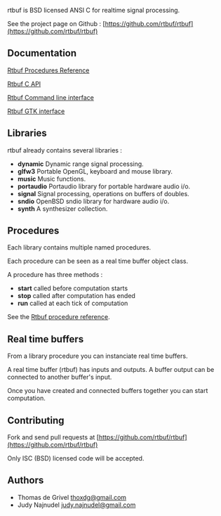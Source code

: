 rtbuf is BSD licensed ANSI C for realtime signal processing.

See the project page on Github :
[https://github.com/rtbuf/rtbuf](https://github.com/rtbuf/rtbuf)

## Documentation

[Rtbuf Procedures Reference](/procedures-reference)

[Rtbuf C API](/c-api)

[Rtbuf Command line interface](/cli)

[Rtbuf GTK interface](/gtk)

## Libraries

rtbuf already contains several libraries :
 - **dynamic**   Dynamic range signal processing.
 - **glfw3**     Portable OpenGL, keyboard and mouse library.
 - **music**     Music functions.
 - **portaudio** Portaudio library for portable hardware audio i/o.
 - **signal**    Signal processing, operations on buffers of doubles.
 - **sndio**     OpenBSD sndio library for hardware audio i/o.
 - **synth**     A synthesizer collection.

## Procedures

Each library contains multiple named procedures.

Each procedure can be seen as a real time buffer object class.

A procedure has three methods :
 - **start** called before computation starts
 - **stop** called after computation has ended
 - **run** called at each tick of computation

See the [Rtbuf procedure reference](/procedures-reference).

## Real time buffers

From a library procedure you can instanciate real time buffers.

A real time buffer (rtbuf) has inputs and outputs.
A buffer output can be connected to another buffer's input.

Once you have created and connected buffers together you can start computation.

## Contributing

Fork and send pull requests at
[https://github.com/rtbuf/rtbuf](https://github.com/rtbuf/rtbuf)

Only ISC (BSD) licensed code will be accepted.

## Authors

 - Thomas de Grivel <thoxdg@gmail.com>
 - Judy Najnudel <judy.najnudel@gmail.com>
